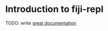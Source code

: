 # Introduction to fiji-repl

TODO: write [great documentation](http://jacobian.org/writing/what-to-write/)
